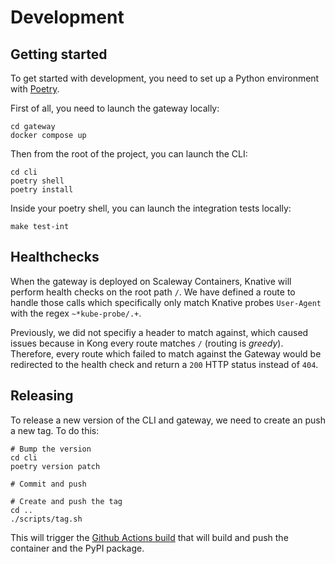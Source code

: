 # Development

## Getting started

To get started with development, you need to set up a Python environment with [Poetry](https://python-poetry.org/docs/).

First of all, you need to launch the gateway locally:

```console
cd gateway
docker compose up
```

Then from the root of the project, you can launch the CLI:

```console
cd cli
poetry shell
poetry install
```

Inside your poetry shell, you can launch the integration tests locally:

```
make test-int
```

## Healthchecks

When the gateway is deployed on Scaleway Containers, Knative will perform health checks on the root path `/`. We have defined a route to handle those calls which specifically only match Knative probes `User-Agent` with the regex `~*kube-probe/.+`.

Previously, we did not specifiy a header to match against, which caused issues because in Kong every route matches `/` (routing is _greedy_). Therefore, every route which failed to match against the Gateway would be redirected to the health check and return a `200` HTTP status instead of `404`.

## Releasing

To release a new version of the CLI and gateway, we need to create an push a new tag. To do this:

```
# Bump the version
cd cli
poetry version patch

# Commit and push

# Create and push the tag
cd ..
./scripts/tag.sh
```

This will trigger the [Github Actions build](https://github.com/scaleway/serverless-gateway/actions/runs) that will build and push the container and the PyPI package.
